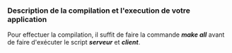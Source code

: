### Description de la compilation et l'execution de votre application
Pour effectuer la compilation, il suffit de faire la commande **_make all_** avant de faire d'exécuter le script  **_serveur_** et **_client_**.